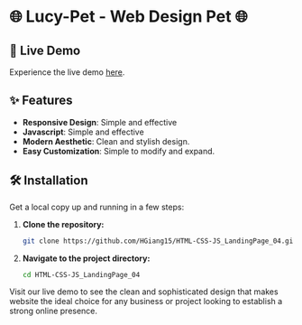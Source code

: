 # 🌐 Lucy-Pet - Web Design Pet 🌐

## 🚀 Live Demo

Experience the live demo [here](https://hgiang15.github.io/HTML-CSS-JS_LandingPage_04/).

## ✨ Features

- **Responsive Design**: Simple and effective
- **Javascript**: Simple and effective
- **Modern Aesthetic**: Clean and stylish design.
- **Easy Customization**: Simple to modify and expand.

## 🛠️ Installation

Get a local copy up and running in a few steps:

1. **Clone the repository:**
   ```bash
   git clone https://github.com/HGiang15/HTML-CSS-JS_LandingPage_04.git
   ```
2. **Navigate to the project directory:**
   ```bash
   cd HTML-CSS-JS_LandingPage_04
   ```
Visit our live demo to see the clean and sophisticated design that makes website the ideal choice for any business or project looking to establish a strong online presence.